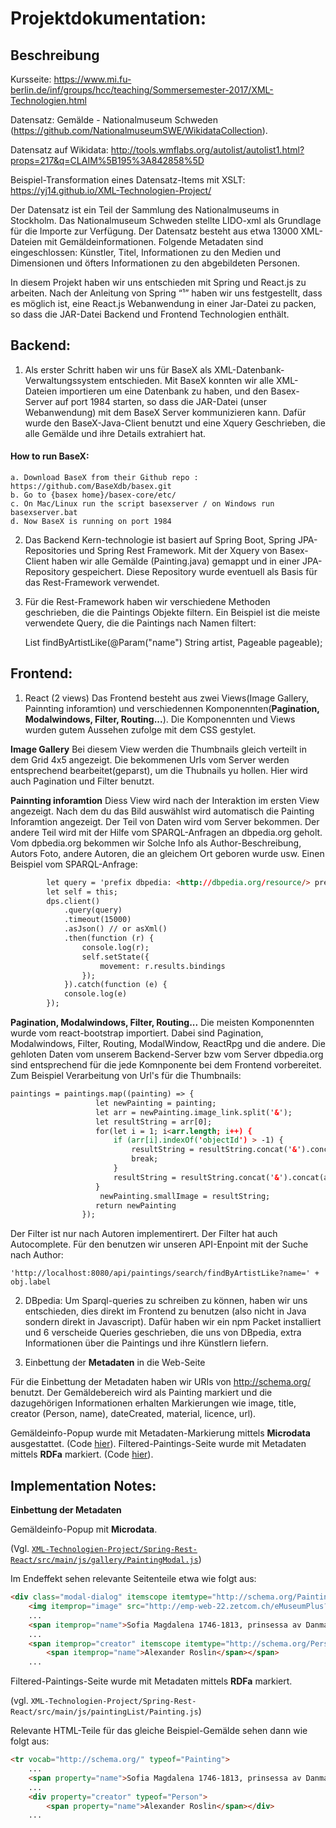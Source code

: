 # Projektdokumentation:


## Beschreibung

Kursseite: https://www.mi.fu-berlin.de/inf/groups/hcc/teaching/Sommersemester-2017/XML-Technologien.html

Datensatz: Gemälde - Nationalmuseum Schweden (https://github.com/NationalmuseumSWE/WikidataCollection). 
 
Datensatz auf Wikidata: http://tools.wmflabs.org/autolist/autolist1.html?props=217&q=CLAIM%5B195%3A842858%5D

Beispiel-Transformation eines Datensatz-Items mit XSLT: https://yj14.github.io/XML-Technologien-Project/

Der Datensatz ist ein Teil der Sammlung des Nationalmuseums in Stockholm. 
Das Nationalmuseum Schweden stellte LIDO-xml als Grundlage für die Importe zur Verfügung. 
Der Datensatz besteht aus etwa 13000 XML-Dateien mit Gemäldeinformationen.
Folgende Metadaten sind eingeschlossen: Künstler, Titel, Informationen zu den Medien und Dimensionen und öfters Informationen zu den abgebildeten Personen. 

In diesem Projekt haben wir uns entschieden mit Spring und React.js zu arbeiten. Nach der Anleitung von Spring “¹” haben wir uns festgestellt, dass es möglich ist, eine React.js Webanwendung in einer Jar-Datei zu packen, so dass die JAR-Datei Backend und Frontend Technologien enthält.

## Backend:

1. Als erster Schritt haben wir uns für BaseX als XML-Datenbank-Verwaltungssystem entschieden. Mit BaseX konnten wir alle XML-Dateien importieren um eine Datenbank zu haben, und den Basex-Server auf port 1984 starten, so dass die JAR-Datei (unser Webanwendung) mit dem BaseX Server kommunizieren kann. 
Dafür wurde den BaseX-Java-Client benutzt und eine Xquery Geschrieben, die alle	
Gemälde und ihre Details extrahiert hat.


#### How to run BaseX:

    a. Download BaseX from their Github repo : https://github.com/BaseXdb/basex.git
    b. Go to {basex home}/basex-core/etc/
    c. On Mac/Linux run the script basexserver / on Windows run basexserver.bat
    d. Now BaseX is running on port 1984

2. Das Backend Kern-technologie ist basiert auf Spring Boot, Spring JPA-Repositories und Spring Rest Framework. Mit der Xquery von Basex-Client haben wir alle Gemälde (Painting.java) gemappt und in einer JPA-Repository gespeichert. Diese Repository wurde eventuell als Basis für das Rest-Framework verwendet.

3. Für die Rest-Framework haben wir verschiedene Methoden geschrieben, die die Paintings Objekte filtern. Ein Beispiel ist die meiste verwendete Query, die die Paintings nach Namen filtert:

    List<Painting> findByArtistLike(@Param("name") String artist, Pageable pageable);


## Frontend:

1. React (2 views)
Das Frontend besteht aus zwei Views(Image Gallery, Painnting inforamtion) und verschiedennen Komponennten(**Pagination, Modalwindows, Filter, Routing...**). Die Komponennten und Views wurden gutem Aussehen zufolge mit dem CSS gestylet.

**Image Gallery**
Bei diesem View werden die Thumbnails gleich verteilt in dem Grid 4x5 angezeigt. Die bekommenen Urls vom Server werden entsprechend bearbeitet(geparst), um die Thubnails yu hollen. Hier wird auch Pagination und Filter benutzt.

**Painnting inforamtion**
Diess View wird nach der Interaktion im ersten View angezeigt. Nach dem du das Bild auswählst wird automatisch die Painting Inforamtion angezeigt. Der Teil von Daten wird vom Server bekommen. Der andere Teil wird mit der Hilfe vom SPARQL-Anfragen an dbpedia.org geholt. 
Vom dpbedia.org bekommen wir Solche Info als Author-Beschreibung, Autors Foto, andere Autoren, die an gleichem Ort geboren wurde usw.
Einen Beispiel vom SPARQL-Anfrage:
```html
        let query = 'prefix dbpedia: <http://dbpedia.org/resource/> prefix dbpedia-owl: <http://dbpedia.org/ontology/> select ?mov where { dbpedia:' + author.split(' ').join('_') + ' dbpedia-owl:abstract ?abstract ; dbpedia-owl:movement ?movement . filter(langMatches(lang(?abstract),"en"))?movement rdfs:label ?mov .filter(langMatches(lang(?mov),"en"))}';
        let self = this;
        dps.client()
            .query(query)
            .timeout(15000) 
            .asJson() // or asXml()
            .then(function (r) {
                console.log(r);
                self.setState({
                    movement: r.results.bindings
                });
            }).catch(function (e) {
            console.log(e)
        });
 ```
        

**Pagination, Modalwindows, Filter, Routing...**
Die meisten Komponennten wurde vom react-bootstrap importiert. Dabei sind Pagination, Modalwindows, Filter, Routing, ModalWindow, ReactRpg und die andere. Die gehloten Daten vom unserem Backend-Server bzw vom Server dbpedia.org sind  entsprechend für die jede Komnponente bei dem Frontend vorbereitet. Zum Beispiel Verarbeitung von Url's für die Thumbnails:

```html
paintings = paintings.map((painting) => {
                   let newPainting = painting;
                   let arr = newPainting.image_link.split('&');
                   let resultString = arr[0];
                   for(let i = 1; i<arr.length; i++) {
                       if (arr[i].indexOf('objectId') > -1) {
                           resultString = resultString.concat('&').concat(arr[i]);
                           break;
                       }
                       resultString = resultString.concat('&').concat(arr[i]);
                   }
                    newPainting.smallImage = resultString;
                   return newPainting
                });
```
Der Filter ist nur nach Autoren implementirert. Der Filter hat auch Autocomplete. Für den benutzen wir unseren API-Enpoint mit der Suche nach Author:
```
'http://localhost:8080/api/paintings/search/findByArtistLike?name=' + obj.label
```

2. DBpedia: Um Sparql-queries zu schreiben zu können, haben wir uns entschieden, dies direkt im 
Frontend zu benutzen (also nicht in Java sondern direkt in Javascript). Dafür haben wir 
ein npm Packet installiert und 6 verscheide Queries geschrieben, die uns von 
DBpedia, extra Informationen über die Paintings und ihre Künstlern liefern.

3. Einbettung der **Metadaten** in die Web-Seite

Für die Einbettung der Metadaten haben wir URIs von http://schema.org/ benutzt. 
Der Gemäldebereich wird als Painting markiert und die dazugehörigen Informationen erhalten Markierungen wie image, title, creator (Person, name), dateCreated, material, licence, url). 

Gemäldeinfo-Popup wurde mit Metadaten-Markierung mittels **Microdata** ausgestattet. (Code [hier](https://github.com/YJ14/XML-Technologien-Project/blob/master/Spring-Rest-React/src/main/js/gallery/PaintingModal.js)). 
Filtered-Paintings-Seite wurde mit Metadaten mittels **RDFa** markiert. (Code [hier](https://github.com/YJ14/XML-Technologien-Project/blob/master/Spring-Rest-React/src/main/js/paintingList/Painting.js)).

## Implementation Notes:

**Einbettung der Metadaten**

Gemäldeinfo-Popup mit **Microdata**. 

(Vgl. [`XML-Technologien-Project/Spring-Rest-React/src/main/js/gallery/PaintingModal.js`](https://github.com/YJ14/XML-Technologien-Project/blob/master/Spring-Rest-React/src/main/js/gallery/PaintingModal.js))

Im Endeffekt sehen relevante Seitenteile etwa wie folgt aus:

```html
<div class="modal-dialog" itemscope itemtype="http://schema.org/Painting">
    <img itemprop="image" src="http://emp-web-22.zetcom.ch/eMuseumPlus?service=ImageAsset&module=collection&objectId=101028&viewType=detailView&resolution=superImageResolution" width="100%">
    ...
    <span itemprop="name">Sofia Magdalena 1746-1813, prinsessa av Danmark, drottning av Sverige, gift med Gustav III</span>
    ...
    <span itemprop="creator" itemscope itemtype="http://schema.org/Person">
        <span itemprop="name">Alexander Roslin</span></span>
    ...
```

Filtered-Paintings-Seite wurde mit Metadaten mittels **RDFa** markiert.

(vgl. `XML-Technologien-Project/Spring-Rest-React/src/main/js/paintingList/Painting.js`)

Relevante HTML-Teile für das gleiche Beispiel-Gemälde sehen dann wie folgt aus:

```html
<tr vocab="http://schema.org/" typeof="Painting">
    ...
    <span property="name">Sofia Magdalena 1746-1813, prinsessa av Danmark, drottning av Sverige, gift med Gustav III</span>
    ...
    <div property="creator" typeof="Person">
        <span property="name">Alexander Roslin</span></div>
    ...
```
